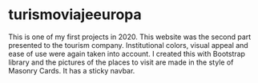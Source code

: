 # turismoviajeeuropa

This is one of my first projects in 2020.
This website was the second part presented to the tourism company. 
Institutional colors, visual appeal and ease of use were again taken into account.
I created this with Bootstrap library and the pictures of the places to visit are made in the style of Masonry Cards.
It has a sticky navbar.
